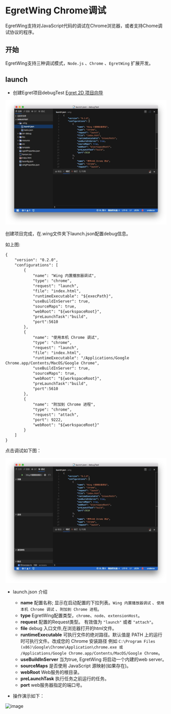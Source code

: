 # EgretWing Chrome调试

EgretWing支持对JavaScript代码的调试在Chrome浏览器，或者支持Chome调试协议的程序。

## 开始
EgretWing支持三种调试模式，`Node.js` 、`Chrome` 、`EgretWing` 扩展开发。


## launch
- 创建Egret项目debugTest [Egret 2D 项目向导](../../Wing/2dImport/README.md)

![image](573af07f84aea.png)

创建项目完成，在.wing文件夹下launch.json配置debug信息。

如上图:

	{
		"version": "0.2.0",
		"configurations": [
			{
				"name": "Wing 内置播放器调试",
				"type": "chrome",
				"request": "launch",
				"file": "index.html",
				"runtimeExecutable": "${execPath}",
				"useBuildInServer": true,
				"sourceMaps": true,
				"webRoot": "${workspaceRoot}",
				"preLaunchTask":"build",
				"port":5610
			},
			{
				"name": "使用本机 Chrome 调试",
				"type": "chrome",
				"request": "launch",
				"file": "index.html",
				"runtimeExecutable": "/Applications/Google Chrome.app/Contents/MacOS/Google Chrome",
				"useBuildInServer": true,
				"sourceMaps": true,
				"webRoot": "${workspaceRoot}",
				"preLaunchTask":"build",
				"port":5610
			},
			{
				"name": "附加到 Chrome 进程",
				"type": "chrome",
				"request": "attach",
				"port": 9222,
				"webRoot": "${workspaceRoot}"
			}
		]
	}


点击调试如下图：

![image](573af07fc22d4.png)

- launch.json 介绍
	- **name**  配置名称; 显示在启动配置的下拉列表。`Wing 内置播放器调试` 、`使用本机 Chrome 调试` 、`附加到 Chrome 进程`。
	- **type** EgretWing配置类型，`chrome`、`node`、`extensionHost`。
	- **request** 配置的Request类型。 有效值为 `"launch"` 或者 `"attach"`。
	- **file** debug 入口文件,在浏览器打开的html文件。
	- **runtimeExecutable** 可执行文件的绝对路径。默认值是 PATH 上的运行时可执行文件。改成您的 Chrome 安装路径 例如 `C:\Program Files (x86)\Google\Chrome\Application\chrome.exe 或 /Applications/Google Chrome.app/Contents/MacOS/Google Chrome`。
	- **useBuildInServer** 当为true, EgretWing 将启动一个内建的web server。
	- **sourceMaps** 是否使用 JavaScript 源映射(如果存在)。
	- **webRoot** Web服务的根目录。
	- **preLaunchTask** 执行任务之前运行的任务。
	- **port** web服务器指定的端口号。
	
- 操作演示如下：

![image](573af07f2e7ff.gif)